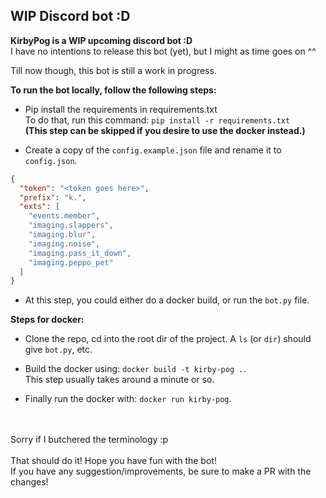 ## WIP Discord bot :D

**KirbyPog is a WIP upcoming discord bot :D**
<br />
I have no intentions to release this bot (yet), but I might as time goes on ^^

Till now though, this bot is still a work in progress.

**To run the bot locally, follow the following steps:**

* Pip install the requirements in requirements.txt<br />
To do that, run this command: `pip install -r requirements.txt`<br />
**(This step can be skipped if you desire to use the docker instead.)**

* Create a copy of the `config.example.json` file and rename it to `config.json`.

```json
{
  "token": "<token goes here>",
  "prefix": "k.",
  "exts": [
    "events.member",
    "imaging.slappers",
    "imaging.blur",
    "imaging.noise",
    "imaging.pass_it_down",
    "imaging.peppo_pet"
  ]
}
```

* At this step, you could either do a docker build, or run the `bot.py` file.

**Steps for docker:**
* Clone the repo, cd into the root dir of the project. A `ls` (or `dir`) should give `bot.py`, etc.

* Build the docker using: `docker build -t kirby-pog .`.<br /> This step usually takes around a minute or so.

* Finally run the docker with: `docker run kirby-pog`.

<br /><br />
Sorry if I butchered the terminology :p
<br /><br />
That should do it! Hope you have fun with the bot!<br />
If you have any suggestion/improvements, be sure to make a PR with the changes!
